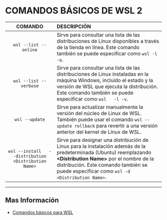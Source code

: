 # **COMANDOS BÁSICOS DE WSL 2**

|     **COMANDO**    |     <text style="display:block; text-align: Justify">**DESCRIPCIÓN**</text>    |
|:---:|---|
|     `wsl --list --online`    |     Sirve para consultar una lista de las distribuciones de Linux   disponibles a través de la tienda en línea. Este comando también se puede   especificar como `wsl -l -o`.    |
|     `wsl --list --verbose` |     Sirve para consultar una lista de las distribuciones de Linux   instaladas en la máquina Windows, incluido el estado y la versión de WSL que   ejecuta la distribución. Este comando también se puede especificar como `wsl   -l -v`.    |
|     `wsl --update`    |     Sirve para actualizar manualmente la versión del núcleo de Linux de   WSL. También puede usar el comando `wsl --update rollback` para revertir a una   versión anterior del kernel de Linux de WSL.    |
|     `wsl --install   --distribution <Distribution Name>`    |     Sirve para designar una distribución de Linux para la instalación   además de la predeterminada (Ubuntu) reemplazando **&lt;Distribution Name&gt;**   por el nombre de la distribución. Este comando también se puede especificar   como `wsl -d <Distribution Name>`.    |

---

## **Mas Información**

* [Comandos básicos para WSL][1_0]

[1_0]:https://docs.microsoft.com/es-es/windows/wsl/basic-commands
